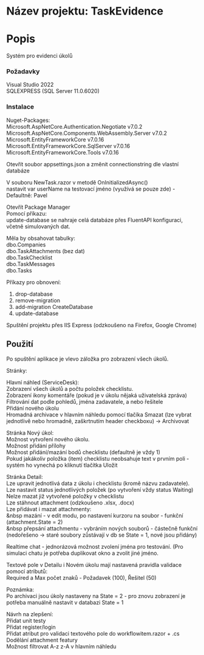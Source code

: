 # Název projektu: TaskEvidence

# Popis
Systém pro evidenci úkolů

### Požadavky

Visual Studio 2022<br>
SQLEXPRESS (SQL Server 11.0.6020)

### Instalace

Nuget-Packages:<br>
Microsoft.AspNetCore.Authentication.Negotiate v7.0.2<br>
Microsoft.AspNetCore.Components.WebAssembly.Server v7.0.2<br>
Microsoft.EntityFrameworkCore v7.0.16<br>
Microsoft.EntityFrameworkCore.SqlServer v7.0.16<br>
Microsoft.EntityFrameworkCore.Tools v7.0.16

Otevřít soubor appsettings.json a změnit connectionstring dle vlastní databáze

V souboru NewTask.razor v metodě OnInitializedAsync()<br>
nastavit var userName na testovací jméno (využívá se pouze zde) - Defaultně: Pavel


Otevřít Package Manager<br>
Pomocí příkazu:<br>
update-database se nahraje celá databáze přes FluentAPI konfiguraci, včetně simulovaných dat.

Měla by obsahovat tabulky:<br>
dbo.Companies<br>
dbo.TaskAttachments (bez dat)<br>
dbo.TaskChecklist<br>
dbo.TaskMessages<br>
dbo.Tasks

Příkazy pro obnovení:
1. drop-database
2. remove-migration
3. add-migration CreateDatabase
4. update-database

Spuštění projektu přes IIS Express (odzkoušeno na Firefox, Google Chrome)

## Použití

Po spuštění aplikace je vlevo záložka pro zobrazení všech úkolů.

Stránky:

Hlavní náhled (ServiceDesk):<br>
Zobrazení všech úkolů a počtu položek checklistu.<br>
Zobrazení ikony komentáře (pokud je v úkolu nějaká uživatelská zpráva)<br>
Filtrování dat podle pohledů, jména zadavatele, a nebo řešitele<br>
Přidání nového úkolu<br>
Hromadná archivace v hlavním náhledu pomocí tlačíka Smazat (lze vybrat jednotlivě nebo hromadně, zaškrtnutím header checkboxu) -> Archivovat


Stránka Nový úkol:<br>
Možnost vytvoření nového úkolu.<br>
Možnost přidání přílohy<br>
Možnost přidání/mazání bodů checklistu (defaultně je vždy 1)<br>
Pokud jakákoliv položka (item) checklistu neobsahuje text v prvním poli - systém ho vynechá po kliknutí tlačítka Uložit


Stránka Detail:<br>
Lze upravit jednotlivá data z úkolu i checklistu (kromě názvu zadavatele).<br>
Lze nastavit status jednotlivých položek (po vytvoření vždy status Waiting)<br>
Nelze mazat již vytvořené položky v checklistu<br>
Lze stáhnout attachment (odzkoušeno .xlsx, .docx)<br>
Lze přidávat i mazat attachmenty:<br>
	&nbsp mazání - v edit modu, po nastavení kurzoru na soubor - funkční (attachment.State = 2)<br>
	&nbsp přepsání attachmentu - vybráním nových souborů - částečně funkční (nedořešeno -> staré soubory zůstávají v db se State = 1, nové jsou přidány)

Realtime chat - jednorázová možnost zvolení jména pro testování. (Pro simulaci chatu je potřeba duplikovat okno a zvolit jiné jméno.

Textové pole v Detailu i Novém úkolu mají nastavená pravidla validace pomocí atributů:<br>
Required a Max počet znaků - Požadavek (100), Řešitel (50)


Poznámka:<br>
Po archivaci jsou úkoly nastaveny na State = 2 - pro znovu zobrazení je potřeba manuálně nastavit v databazi State = 1

Návrh na zlepšení:<br>
Přidat unit testy<br>
Přidat register/login<br>
Přidat atribut pro validaci textového pole do workflowitem.razor + .cs<br>
Dodělání attachment featury<br>
Možnost filtrovat A-z z-A v hlavním náhledu
